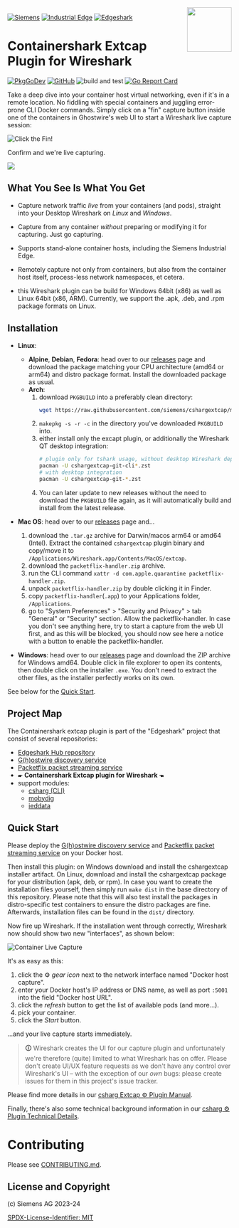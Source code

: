 <img align="right" width="100" height="100" src="images/csharg-icon-100x100-ltr.png" style="padding: 0 0 1ex 0.8em">

[![Siemens](https://img.shields.io/badge/github-siemens-009999?logo=github)](https://github.com/siemens)
[![Industrial Edge](https://img.shields.io/badge/github-industrial%20edge-e39537?logo=github)](https://github.com/industrial-edge)
[![Edgeshark](https://img.shields.io/badge/github-Edgeshark-003751?logo=github)](https://github.com/siemens/edgeshark)

# Containershark Extcap Plugin for Wireshark

[![PkgGoDev](https://pkg.go.dev/badge/github.com/siemens/cshargextcap)](https://pkg.go.dev/github.com/siemens/cshargextcap)
[![GitHub](https://img.shields.io/github/license/siemens/cshargextcap)](https://img.shields.io/github/license/siemens/cshargextcap)
![build and test](https://github.com/siemens/cshargextcap/workflows/build%20and%20test/badge.svg?branch=main)
[![Go Report Card](https://goreportcard.com/badge/github.com/siemens/cshargextcap)](https://goreportcard.com/report/github.com/siemens/cshargextcap)

Take a deep dive into your container host virtual networking, even if it's in a
remote location. No fiddling with special containers and juggling error-prone
CLI Docker commands. Simply click on a "fin" capture button inside one of the
containers in Ghostwire's web UI to start a Wireshark live capture session:

![Click the Fin!](images/gw-fin-ui.png)

Confirm and we're live capturing.

![](images/ws-pf-capture.png)

## What You See Is What You Get

- Capture network traffic _live_ from your containers (and pods), straight into
  your Desktop Wireshark on _Linux_ and _Windows_.

- Capture from any container _without_ preparing or modifying it for capturing.
  Just go capturing.

- Supports stand-alone container hosts, including the Siemens Industrial Edge.

- Remotely capture not only from containers, but also from the container host
  itself, process-less network namespaces, et cetera.

- this Wireshark plugin can be build for Windows 64bit (x86) as well as Linux
  64bit (x86, ARM). Currently, we support the .apk, .deb, and .rpm package
  formats on Linux.

## Installation

- **Linux**: 
  - **Alpine**, **Debian**, **Fedora**: head over to our
[releases](https://github.com/siemens/cshargextcap/releases/latest) page and
    download the package matching your CPU architecture (amd64 or arm64) and
    distro package format. Install the downloaded package as usual.
  - **Arch**:
    1. download `PKGBUILD` into a preferably clean directory:
       ```bash
       wget https://raw.githubusercontent.com/siemens/cshargextcap/main/packaging/aur/PKGBUILD
       ```
    2. `makepkg -s -r -c` in the directory you've downloaded `PKGBUILD` into.
    3. either install only the excapt plugin, or additionally the Wireshark QT
       desktop integration:
       ```bash
       # plugin only for tshark usage, without desktop Wireshark dependency
       pacman -U cshargextcap-git-cli*.zst
       # with desktop integration
       pacman -U cshargextcap-git-*.zst
       ```
    4. You can later update to new releases without the need to download the
       `PKGBUILD` file again, as it will automatically build and install from
       the latest release.

- **Mac OS**: head over to our
  [releases](https://github.com/siemens/cshargextcap/releases/latest) page and...
  1. download the `.tar.gz` archive for Darwin/macos arm64 or amd64 (Intel).
     Extract the contained `cshargextcap` plugin binary and copy/move it to
  `/Applications/Wireshark.app/Contents/MacOS/extcap`.
  2. download the `packetflix-handler.zip` archive.
  3. run the CLI command `xattr -d com.apple.quarantine packetflix-handler.zip`.
  4. unpack `packetflix-handler.zip` by double clicking it in Finder.
  5. copy `packetflix-handler`(`.app`) to your Applications folder,
     `/Applications`.
  6. go to "System Preferences" > "Security and Privacy" > tab "General" or
     "Security" section. Allow the packetflix-handler. In case you don't see
     anything here, try to start a capture from the web UI first, and as this
     will be blocked, you should now see here a notice with a button to enable
     the packetflix-handler.

- **Windows**: head over to our
  [releases](https://github.com/siemens/cshargextcap/releases/latest) page and
  download the ZIP archive for Windows amd64. Double click in file explorer to
  open its contents, then double click on the installer `.exe`. You don't need
  to extract the other files, as the installer perfectly works on its own.

See below for the [Quick Start](#quick-start).

## Project Map

The Containershark extcap plugin is part of the "Edgeshark" project that consist
of several repositories:
- [Edgeshark Hub repository](https://github.com/siemens/edgeshark)
- [G(h)ostwire discovery service](https://github.com/siemens/ghostwire)
- [Packetflix packet streaming service](https://github.com/siemens/packetflix)
- 🖝 **Containershark Extcap plugin for Wireshark** 🖜
- support modules:
  - [csharg (CLI)](https://github.com/siemens/csharg)
  - [mobydig](https://github.com/siemens/mobydig)
  - [ieddata](https://github.com/siemens/ieddata)

## Quick Start

Please deploy the [G(h)ostwire discovery
service](https://github.com/siemens/ghostwire) and [Packetflix packet streaming
service](https://github.com/siemens/packetflix) on your Docker host.

Then install this plugin: on Windows download and install the cshargextcap
installer artifact. On Linux, download and install the cshargextcap package for
your distribution (apk, deb, or rpm). In case you want to create the
installation files yourself, then simply run `make dist` in the base directory
of this repository. Please note that this will also test install the packages in distro-specific test containers to ensure the distro packages are fine. Afterwards, installation files can be found in the `dist/`
directory.

Now fire up Wireshark. If the installation went through correctly, Wireshark now
should show two new "interfaces", as shown below: 

![Container Live Capture](images/cs-docker-defaulttab.png)

It's as easy as this:

1. click the ⚙ _gear icon_ next to the network interface named "Docker host
   capture".
2. enter your Docker host's IP address or DNS name, as well as port `:5001` into
   the field "Docker host URL".
3. click the _refresh_ button to get the list of available pods (and more...).
4. pick your container.
5. click the _Start_ button.

...and your live capture starts immediately.

> **🛈** Wireshark creates the UI for our capture plugin and unfortunately we're
> therefore (quite) limited to what Wireshark has on offer. Please don't create
> UI/UX feature requests as we don't have any control over Wireshark's UI – with
> the exception of our _own_ bugs: please create issues for them in this
> project's issue tracker.

Please find more details in our [csharg Extcap ⚙ Plugin Manual](docs/manual.md).

Finally, there's also some technical background information in our
[csharg ⚙ Plugin Technical Details](docs/technical.md).

# Contributing

Please see [CONTRIBUTING.md](CONTRIBUTING.md).

## License and Copyright

(c) Siemens AG 2023-24

[SPDX-License-Identifier: MIT](LICENSE)
